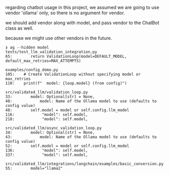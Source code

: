 regarding chatbot usage in this project, we assumed we are going to use vendor 'ollama' only, so there is no argument for vendor.

we should add vendor along with model, and pass vendor to the ChatBot class as well.

because we might use other vendors in the future.

```
❯ ag --hidden model
tests/test_llm_validation_integration.py
65:        return ValidationLoop(model=DEFAULT_MODEL, default_max_retries=MAX_ATTEMPTS)

examples/config_demo.py
105:    # Create ValidationLoop without specifying model or max_retries
110:    print(f"  model: {loop.model} (from config)")

src/validated_llm/validation_loop.py
33:        model: Optional[str] = None,
40:            model: Name of the Ollama model to use (defaults to config value)
48:        self.model = model or self.config.llm_model
116:            "model": self.model,
218:            "model": self.model,

src/validated_llm/async_validation_loop.py
34:        model: Optional[str] = None,
43:            model: Name of the Ollama model to use (defaults to config value)
52:        self.model = model or self.config.llm_model
136:            "model": self.model,
337:            "model": self.model,

src/validated_llm/integrations/langchain/examples/basic_conversion.py
55:        model="llama2"
```
